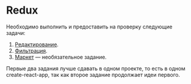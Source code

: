 Redux
===

Необходимо выполнить и предоставить на проверку следующие задачи:

1. [Редактирование](editing).
1. [Фильтрация](filter).
1. [Маркет](market) — необязательное задание.

Первые два задания лучше сдавать в одном проекте, то есть в одном create-react-app, так как второе задание продолжает идеи первого. 

